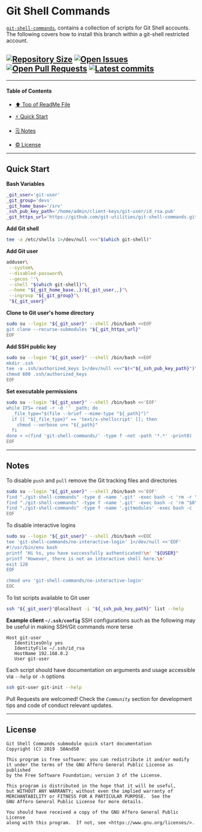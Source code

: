 # Git Shell Commands
[heading__title]:
  #git-shell-commands
  "&#x2B06; Top of this page"


[`git-shell-commands`][master__get_shell_commands], contains a collection of scripts for Git Shell accounts. The following covers how to install this branch within a git-shell restricted account.


## [![Repository Size][badge__master__git_shell_commands__size]][master__get_shell_commands] [![Open Issues][badge__issues__git_shell_commands]][issues__git_shell_commands] [![Open Pull Requests][badge__pull_requests__git_shell_commands]][pull_requests__git_shell_commands] [![Latest commits][badge__commits__git_shell_commands__master]][commits__git_shell_commands__master]



------


#### Table of Contents


- [&#x2B06; Top of ReadMe File][heading__title]

- [:zap: Quick Start][heading__quick_start]

- [&#x1F5D2; Notes][notes]

- [:copyright: License][heading__license]


------


## Quick Start
[heading__quick_start]:
  #quick-start
  "&#9889; ...well as quick as it may get with things like this"


**Bash Variables**


```Bash
_git_user='git-user'
_git_group='devs'
_git_home_base='/srv'
_ssh_pub_key_path='/home/admin/client-keys/git-user/id_rsa.pub'
_git_https_url='https://github.com/git-utilities/git-shell-commands.git'
```


**Add Git shell**


```Bash
tee -a /etc/shells 1>/dev/null <<<"$(which git-shell)"
```


**Add Git user**


```Bash
adduser\
 --system\
 --disabled-password\
 --gecos ''\
 --shell "$(which git-shell)"\
 --home "${_git_home_base,,}/${_git_user,,}"\
 --ingroup "${_git_group}"\
 "${_git_user}"
```


**Clone to Git user's home directory**


```Bash
sudo su --login "${_git_user}" --shell /bin/bash <<EOF
git clone --recurse-submodules "${_git_https_url}"
EOF
```


**Add SSH public key**


```Bash
sudo su --login "${_git_user}" --shell /bin/bash <<EOF
mkdir .ssh
tee -a .ssh/authorized_keys 1>/dev/null <<<"$(<"${_ssh_pub_key_path}")"
chmod 600 .ssh/authorized_keys
EOF
```


**Set executable permissions**


```Bash
sudo su --login "${_git_user}" --shell /bin/bash <<'EOF'
while IFS= read -r -d '' _path; do
  _file_type="$(file --brief --mime-type "${_path}")"
  if [[ "${_file_type}" == 'text/x-shellscript' ]]; then
    chmod --verbose u+x "${_path}"
  fi
done < <(find 'git-shell-commands/' -type f -not -path '*.*' -print0)
EOF
```


___


## Notes
[notes]:
  #notes
  "&#x1F5D2; Additional notes and links that may be worth clicking in the future"


To disable `push` and `pull` remove the Git tracking files and directories


```Bash
sudo su --login "${_git_user}" --shell /bin/bash <<'EOF'
find "./git-shell-commands" -type d -name '.git' -exec bash -c 'rm -r "$0"' {}
find "./git-shell-commands" -type f -name '.git' -exec bash -c 'rm "$0"' {}
find "./git-shell-commands" -type f -name '.gitmodules' -exec bash -c 'rm "$0"' {}
EOF
```


To disable interactive logins

```Bash
sudo su --login "${_git_user}" --shell /bin/bash <<EOC
tee 'git-shell-commands/no-interactive-login' 1>/dev/null <<'EOF'
#!/usr/bin/env bash
printf 'Hi %s, you have successfully authenticated!\n' "${USER}"
printf 'However, there is not an interactive shell here.\n'
exit 128
EOF

chmod u+x 'git-shell-commands/no-interactive-login'
EOC
```


To list scripts available to Git user


```Bash
ssh "${_git_user}"@localhost -i "${_ssh_pub_key_path}" list --help
```


**Example client `~/.ssh/config`** SSH configurations such as the following may be useful in making SSH/Git commands more terse


```sshd_config
Host git-user
   IdentitiesOnly yes
   IdentityFile ~/.ssh/id_rsa
   HostName 192.168.0.2
   User git-user
```


Each script should have documentation on arguments and usage accessible via `--help` or `-h` options


```Bash
ssh git-user git-init --help
```


Pull Requests are welcomed! Check the _`Community`_ section for development tips and code of conduct relevant updates.


___


## License
[heading__license]:
  #license
  "&#x00A9; Legal bits of Open Source software"


```
Git Shell Commands submodule quick start documentation
Copyright (C) 2019  S0AndS0

This program is free software: you can redistribute it and/or modify
it under the terms of the GNU Affero General Public License as published
by the Free Software Foundation; version 3 of the License.

This program is distributed in the hope that it will be useful,
but WITHOUT ANY WARRANTY; without even the implied warranty of
MERCHANTABILITY or FITNESS FOR A PARTICULAR PURPOSE.  See the
GNU Affero General Public License for more details.

You should have received a copy of the GNU Affero General Public License
along with this program.  If not, see <https://www.gnu.org/licenses/>.
```



[badge__travis_ci__git_shell_commands]:
  https://img.shields.io/travis/git-utilities/git-shell-commands/example.svg

[travis_ci__git_shell_commands]:
  https://travis-ci.com/git-utilities/git-shell-commands
  "&#x1F6E0; Automated tests and build logs"


[branch_example__example_usage]:
  https://github.com/git-utilities/git-shell-commands/blob/example/example-usage.sh
  "Bash script that shows some ways of utilizing code from the master branch of this repository"


[badge__commits__git_shell_commands__master]:
  https://img.shields.io/github/last-commit/git-utilities/git-shell-commands/master.svg

[commits__git_shell_commands__master]:
  https://github.com/git-utilities/git-shell-commands/commits/master
  "&#x1F4DD; History of changes on this branch"


[git_shell_commands__community]:
  https://github.com/git-utilities/git-shell-commands/community
  "&#x1F331; Dedicated to functioning code"


[git_shell_commands__example_branch]:
  https://github.com/git-utilities/git-shell-commands/tree/example
  "If it lurches, it lives"


[badge__issues__git_shell_commands]:
  https://img.shields.io/github/issues/git-utilities/git-shell-commands.svg

[issues__git_shell_commands]:
  https://github.com/git-utilities/git-shell-commands/issues
  "&#x2622; Search for and _bump_ existing issues or open new issues for project maintainer to address."


[badge__pull_requests__git_shell_commands]:
  https://img.shields.io/github/issues-pr/git-utilities/git-shell-commands.svg

[pull_requests__git_shell_commands]:
  https://github.com/git-utilities/git-shell-commands/pulls
  "&#x1F3D7; Pull Request friendly, though please check the Community guidelines"


[badge__master__git_shell_commands__size]:
  https://img.shields.io/github/languages/code-size/git-utilities/git-shell-commands.svg

[master__get_shell_commands]:
  https://github.com/git-utilities/git-shell-commands/
  "&#x2328; Project source code!"
